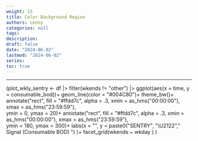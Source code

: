 ```yaml
---
weight: 15
title: Color Background Region
authors: Lenny
categories: null
tags: 
description: 
draft: false
date: "2024-06-02"
lastmod: "2024-06-02"
series:
toc: true
---
```



<!--more-->
---

(plot_wkly_sentry <- df |>
  filter(wkends != "other") |>
  ggplot(aes(x = time, y = consumable_bod))+
  geom_line(color = "#004C80")+
  theme_bw()+
  annotate("rect", fill = "#ffdd7c", alpha = .3, xmin = as_hms("00:00:00"), xmax = as_hms("23:59:59"),  
           ymin = 0, ymax = 20)+
  annotate("rect", fill = "#ffdd7c", alpha = .3, xmin = as_hms("00:00:00"), xmax = as_hms("23:59:59"),  
           ymin = 180, ymax = 300)+
  labs(x = "", y = paste0("SENTRY", "\U2122"," Signal (Consumable BOD) ") )+
  facet_grid(wkends ~ wkday )
)
